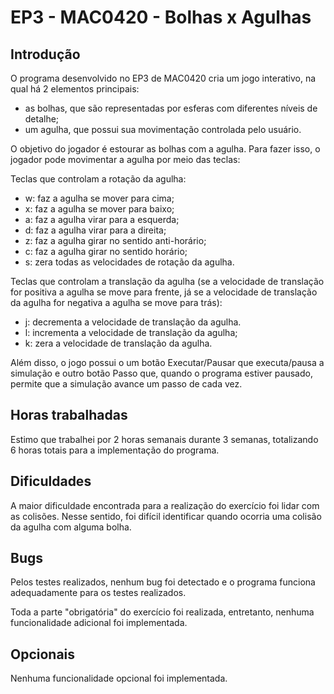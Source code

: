 # EP3 - MAC0420 - Bolhas x Agulhas

## Introdução

O programa desenvolvido no EP3 de MAC0420 cria um jogo interativo, na qual há 2 elementos principais: 

- as bolhas, que são representadas por esferas com diferentes níveis de detalhe;
- um agulha, que possui sua movimentação controlada pelo usuário.  

O objetivo do jogador é estourar as bolhas com a agulha. Para fazer isso, o jogador pode movimentar a agulha por meio das teclas:

Teclas que controlam a rotação da agulha:

- w: faz a agulha se mover para cima;
- x: faz a agulha se mover para baixo;
- a: faz a agulha virar para a esquerda;
- d: faz a agulha virar para a direita;
- z: faz a agulha girar no sentido anti-horário;
- c: faz a agulha girar no sentido horário;
- s: zera todas as velocidades de rotação da agulha.

Teclas que controlam a translação da agulha (se a velocidade de translação for positiva a agulha se move para frente, já se a velocidade de translação da agulha for negativa a agulha se move para trás):

- j: decrementa a velocidade de translação da agulha.
- l: incrementa a velocidade de translação da agulha;
- k: zera a velocidade de translação da agulha.

Além disso, o jogo possui o um botão Executar/Pausar que executa/pausa a simulação e outro botão Passo que, quando o programa estiver pausado, permite que a simulação avance um passo de cada vez.

## Horas trabalhadas

Estimo que trabalhei por 2 horas semanais durante 3 semanas, totalizando 6 horas totais para a implementação do programa.

## Dificuldades

A maior dificuldade encontrada para a realização do exercício foi lidar com as colisões. Nesse sentido, foi difícil identificar quando ocorria uma colisão da agulha com alguma bolha. 

## Bugs

Pelos testes realizados, nenhum bug foi detectado e o programa funciona adequadamente para os testes realizados.

Toda a parte "obrigatória" do exercício foi realizada, entretanto, nenhuma funcionalidade adicional foi implementada.

## Opcionais

Nenhuma funcionalidade opcional foi implementada.